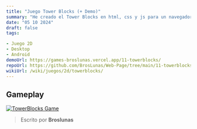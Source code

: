 ```yaml
---
title: "Juego Tower Blocks (+ Demo)"
summary: "He creado el Tower Blocks en html, css y js para un navegador"
date: "05 10 2024"
draft: false
tags:

- Juego 2D
- Desktop
- Android
demoUrl: https://games-broslunas.vercel.app/11-towerblocks/
repoUrl: https://github.com/BrosLunas/Web-Page/tree/main/11-towerblocks/
wikiUrl: /wiki/juegos/2d/towerblocks/
---
```


## Gameplay
[![TowerBlocks Game](/img/games/towerblocks.png)](/video/gameplay/towerblocks.mp4)

> Escrito por **Broslunas**